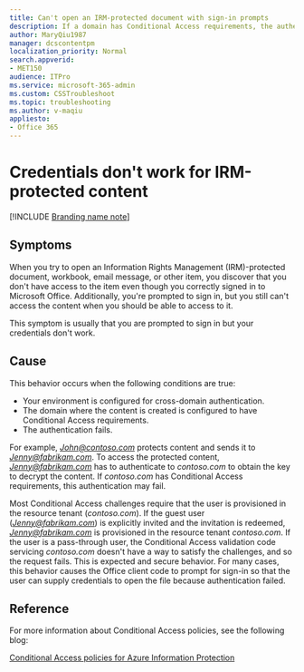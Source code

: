 ```yaml
---
title: Can't open an IRM-protected document with sign-in prompts
description: If a domain has Conditional Access requirements, the authentication may fail so that you can't open the IRM-protected content.
author: MaryQiu1987
manager: dcscontentpm
localization_priority: Normal
search.appverid: 
- MET150
audience: ITPro
ms.service: microsoft-365-admin
ms.custom: CSSTroubleshoot
ms.topic: troubleshooting
ms.author: v-maqiu
appliesto:
- Office 365
---
```


# Credentials don't work for IRM-protected content

[!INCLUDE [Branding name note](../../../includes/branding-name-note.md)]

## Symptoms

When you try to open an Information Rights Management (IRM)-protected document, workbook, email message, or other item, you discover that you don't have access to the item even though you correctly signed in to Microsoft Office. Additionally, you're prompted to sign in, but you still can't access the content when you should be able to access to it.

This symptom is usually that you are prompted to sign in but your credentials don't work.

## Cause

This behavior occurs when the following conditions are true:

- Your environment is configured for cross-domain authentication.
- The domain where the content is created is configured to have Conditional Access requirements.
- The authentication fails.

For example, *John@contoso.com* protects content and sends it to *Jenny@fabrikam.com*. To access the protected content, *Jenny@fabrikam.com* has to authenticate to *contoso.com* to obtain the key to decrypt the content. If *contoso.com* has Conditional Access requirements, this authentication may fail.

Most Conditional Access challenges require that the user is provisioned in the resource tenant (*contoso.com*). If the guest user (*Jenny@fabrikam.com*) is explicitly invited and the invitation is redeemed, *Jenny@fabrikam.com* is provisioned in the resource tenant *contoso.com*. If the user is a pass-through user, the Conditional Access validation code servicing *contoso.com* doesn't have a way to satisfy the challenges, and so the request fails. This is expected and secure behavior. For many cases, this behavior causes the Office client code to prompt for sign-in so that the user can supply credentials to open the file because authentication failed.

## Reference

For more information about Conditional Access policies, see the following blog:

[Conditional Access policies for Azure Information Protection](https://techcommunity.microsoft.com/t5/Enterprise-Mobility-Security/Conditional-Access-policies-for-Azure-Information-Protection/ba-p/250357)
